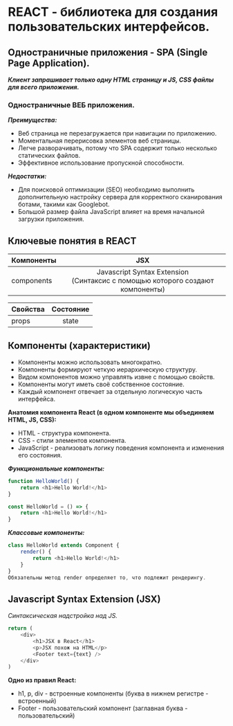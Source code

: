 # REACT - библиотека для создания пользовательских интерфейсов.

## Одностраничные приложения - SPA (Single Page Application).
***Клиент запрашивает только одну HTML страницу и JS, CSS файлы для всего приложения.***

### Одностраничные ВЕБ приложения.
***Преимущества:***
- Веб страница не перезагружается при навигации по приложению.
- Моментальная перерисовка элементов веб страницы.
- Легче разворачивать, потому что SPA содержит только несколько статических файлов.
- Эффективное использование пропускной способности.

***Недостатки:***
- Для поисковой оптимизации (SEO) необходимо выполнить дополнительную настройку сервера для корректного сканирования ботами, такими как Googlebot.
- Большой размер файла JavaScript влияет на время начальной загрузки приложения.

## Ключевые понятия в REACT

| Компоненты |                                        JSX                                        |
|----------------|:---------------------------------------------------------------------------------:|
| components | Javascript Syntax Extension<br/>(Синтаксис с помощью которого создают компоненты) |

| Свойства | Состояние |
|----------------|:---------:|
| props | state |

## Компоненты (характеристики)

- Компоненты можно использовать многократно.
- Компоненты формируют четкую иерархическую структуру.
- Видом компонентов можно управлять извне с помощью свойств.
- Компоненты могут иметь своё собственное состояние.
- Каждый компонент отвечает за отдельную логическую часть интерфейса.

**Анатомия компонента React (в одном компоненте мы объединяем HTML, JS, CSS):**
- HTML - структура компонента.
- CSS - стили элементов компонента.
- JavaScript - реализовать логику поведения компонента и изменения его состояния.

***Функциональные компоненты:***

```javascript
function HelloWorld() {
    return <h1>Hello World!</h1>
}

const HelloWorld = () => {
    return <h1>Hello World!</h1>
}
```

***Классовые компоненты:***
```javascript
class HelloWorld extends Component {
    render() {
        return <h1>Hello World!</h1>
    }
}
Обязательны метод render определяет то, что подлежит рендерингу.
```

## Javascript Syntax Extension (JSX)
*Синтаксическая надстройка над JS.*

```javascript
return (
    <div>
        <h1>JSX в React</h1>
        <p>JSX похож на HTML</p>
        <Footer text={text} />
    </div>
)
```

**Одно из правил React:**
- h1, p, div - встроенные компоненты (буква в нижнем регистре - встроенный)
- Footer - пользовательский компонент (заглавная буква - пользовательский)